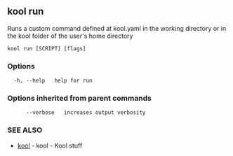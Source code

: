 ## kool run

Runs a custom command defined at kool.yaml in the working directory or in the kool folder of the user's home directory

```
kool run [SCRIPT] [flags]
```

### Options

```
  -h, --help   help for run
```

### Options inherited from parent commands

```
      --verbose   increases output verbosity
```

### SEE ALSO

* [kool](kool)	 - kool - Kool stuff

